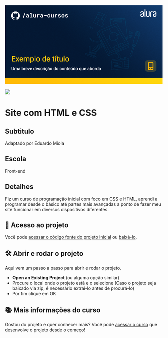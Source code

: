 
![Descricao da sua imagem](https://raw.githubusercontent.com/andreocunha/upload_files_test/main/exemplo-thumb.png)

![](https://img.shields.io/github/license/alura-cursos/android-com-kotlin-personalizando-ui)


# Site com HTML e CSS

## Subtitulo

Adaptado por Eduardo Miola

## Escola

Front-end

## Detalhes

Fiz um curso de programação inicial com foco em CSS e HTML, aprendi a programar desde o básico até partes mais avançadas a ponto de fazer meu site funcionar em diversos dispositivos diferentes.

## 📁 Acesso ao projeto

Você pode [acessar o código fonte do projeto inicial](link) ou [baixá-lo](link).

## 🛠️ Abrir e rodar o projeto

Aqui vem um passo a passo para abrir e rodar o projeto.

- **Open an Existing Project** (ou alguma opção similar)
- Procure o local onde o projeto está e o selecione (Caso o projeto seja baixado via zip, é necessário extraí-lo antes de procurá-lo)
- Por fim clique em OK

## 📚 Mais informações do curso

Gostou do projeto e quer conhecer mais? Você pode [acessar o curso](link) que desenvolve o projeto desde o começo!
